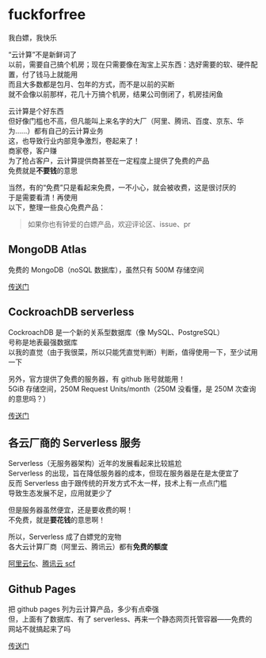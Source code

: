 # fuckforfree
我白嫖，我快乐

“云计算”不是新鲜词了  
以前，需要自己搞个机房；现在只需要像在淘宝上买东西：选好需要的软、硬件配置，付了钱马上就能用  
而且大多数都是包月、包年的方式，而不是以前的买断  
就不会像以前那样，花几十万搞个机房，结果公司倒闭了，机房挂闲鱼  

云计算是个好东西  
但好像门槛也不高，但凡能叫上来名字的大厂（阿里、腾讯、百度、京东、华为……）都有自己的云计算业务  
这，也导致行业内部竞争激烈，卷起来了！  
商家卷，客户赚  
为了抢占客户，云计算提供商甚至在一定程度上提供了免费的产品  
免费就是**不要钱**的意思  

当然，有的“免费”只是看起来免费，一不小心，就会被收费，这是很讨厌的  
于是需要看清！再使用  
以下，整理一些良心免费产品：

> 如果你也有钟爱的白嫖产品，欢迎评论区、issue、pr

## MongoDB Atlas
免费的 MongoDB（noSQL 数据库），虽然只有 500M 存储空间

[传送门](https://www.mongodb.com/atlas)

## CockroachDB serverless
CockroachDB 是一个新的关系型数据库（像 MySQL、PostgreSQL）  
号称是地表最强数据库  
以我的直觉（由于我很菜，所以只能凭直觉判断）判断，值得使用一下，至少试用一下  

另外，官方提供了免费的服务器，有 github 账号就能用！  
5GiB 存储空间，250M Request Units/month（250M 没看懂，是 250M 次查询的意思吗？）

[传送门](https://www.cockroachlabs.com/pricing/)

## 各云厂商的 Serverless 服务
Serverless（无服务器架构）近年的发展看起来比较尴尬  
Serverless 的出现，旨在降低服务器的成本，但现在服务器是在是太便宜了  
反而 Serverless 由于跟传统的开发方式不太一样，技术上有一点点门槛  
导致生态发展不足，应用就更少了

但是服务器虽然便宜，还是要收费的啊！  
不免费，就是**要花钱**的意思啊！  

所以，Serverless 成了白嫖党的宠物  
各大云计算厂商（阿里云、腾讯云）都有**免费的额度**  

[阿里云fc](https://www.aliyun.com/product/fc/)、[腾讯云 scf](https://cloud.tencent.com/product/scf)

## Github Pages
把 github pages 列为云计算产品，多少有点牵强  
但，上面有了数据库、有了 serverless、再来一个静态网页托管容器——免费的网站不就搞起来了吗  

[传送门](https://pages.github.com/)
